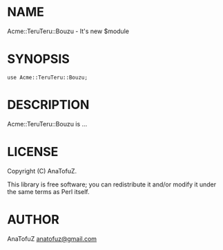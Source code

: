 # NAME

Acme::TeruTeru::Bouzu - It's new $module

# SYNOPSIS

    use Acme::TeruTeru::Bouzu;

# DESCRIPTION

Acme::TeruTeru::Bouzu is ...

# LICENSE

Copyright (C) AnaTofuZ.

This library is free software; you can redistribute it and/or modify
it under the same terms as Perl itself.

# AUTHOR

AnaTofuZ <anatofuz@gmail.com>
